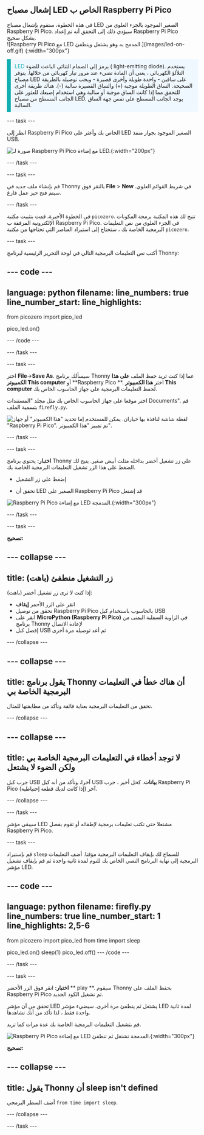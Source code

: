 ## إشعال مصباح LED الخاص ب Raspberry Pi Pico

<div style="display: flex; flex-wrap: wrap">
<div style="flex-basis: 200px; flex-grow: 1; margin-right: 15px;">
في هذه الخطوة، ستقوم بإشعال مصباح LED الصغير الموجود بالجزء العلوي من Raspberry Pi Pico. سيؤدي ذلك إلى التحقق أنه تم إعداد Raspberry Pi Pico بشكل صحيح.
</div>
<div>
![Raspberry Pi Pico مع LED المدمج به وهو يشتعل وينطفئ.](images/led-on-off.gif) {:width="300px"}
</div>
</div>

<p style='border-left: solid; border-width:10px; border-color: #0faeb0; background-color: aliceblue; padding: 10px;'>
<span style="color: #0faeb0"> LED </span> يرمز إلى الصمام الثنائي الباعث للضوء ( light-emitting diode). يستخدم التلألؤ الكهربائي ، يعني أن المادة تضيء عند مرور تيار كهربائي من خلالها. يتوفر مصباح LED على ساقين - واحدة طويلة وأخرى قصيرة - ويجب توصيله بالطريقة الصحيحة. الساق الطويلة موجبة (+) والساق القصيرة سالبة (-). هناك طريقة أخرى للتحقق مما إذا كانت الساق موجبة أو سالبة وهي استخدام إصبعك للعثور على الجانب المسطح من مصباح LED. يوجد الجانب المسطح على نفس جهة الساق السالبة.
</p>

--- task ---

انظر إلى Raspberry Pi Pico الخاص بك وأعثر على LED الصغير الموجود بجوار منفذ USB.

![صورة لـ Raspberry Pi Pico مع إضاءة LED.](images/pico-led.jpg){:width="200px"}

--- /task ---

--- task ---

قم بإنشاء ملف جديد في Thonny بالنقر فوق **File** > **New** في شريط القوائم العلوي. سيتم فتح حيز عمل فارغ.

--- /task ---

في الخطوة الأخيرة، قمت بتثبيت مكتبة `picozero`. تتيح لك هذه المكتبة برمجة المكونات الإلكترونية المرفقة ب Raspberry Pi Pico. في الجزء العلوي من نص التعليمات البرمجية الخاصة بك ، ستحتاج إلى استيراد العناصر التي تحتاجها من مكتبة `picozero`.

--- task ---

أكتب نص التعليمات البرمجية التالي في لوحة التحرير الرئيسية لبرنامج Thonny:

--- code ---
---
language: python filename: line_numbers: true line_number_start:
line_highlights:
---
from picozero import pico_led

pico_led.on()

--- /code ---

--- /task ---

--- task ---

اختر **File**->**Save As**. سيسألك برنامج Thonny عما إذا كنت تريد حفظ الملف **على هذا الكمبيوتر This computer** أو **Raspberry Pico **. اختر **هذا الكمبيوتر This computer** لحفظ التعليمات البرمجية على جهاز الحاسوب الخاص بك.

اختر موقعا على جهاز الحاسوب الخاص بك مثل مجلد "المستندات Documents". قم بتسمية الملف `firefly.py`.

![لقطة شاشة لنافذة بها خياران. يمكن للمستخدم إما تحديد "هذا الكمبيوتر" أو جهاز "Raspberry Pi Pico". تم تمييز "هذا الكمبيوتر".](images/save-on-computer.png)

--- /task ---

--- task ---

**اختبار:** يحتوي برنامج Thonny على زر تشغيل أخضر بداخله مثلث أبيض صغير. يتيح لك الضغط على هذا الزر تشغيل التعليمات البرمجية الخاصة بك.

+ إضغط على زر التشغيل

+ تحقق أن LED الصغير على Raspberry Pi Pico قد إشتعل

![Raspberry Pi Pico مع إضاءة LED المدمجة.](images/led-on.jpg){:width="300px"}

--- /task ---

--- task ---

**تصحيح:**

--- collapse ---
---
title: زر التشغيل منطفئ (باهت)
---

إذا كنت لا ترى زر تشغيل أخضر (باهت):
+ انقر على الزر الأحمر **إيقاف**
+ تحقق من توصيل Raspberry Pi Pico بالحاسوب باستخدام كبل USB
+ انقر على **MicroPython (Raspberry Pi Pico)** في الزاوية السفلية اليمنى من برنامج Thonny لإعادة الاتصال
+ إفصل كبل USB ثم أعد توصيله مرة أخرى

--- /collapse ---

--- collapse ---
---
title: يقول برنامج Thonny أن هناك خطأ في التعليمات البرمجية الخاصة بي
---

تحقق من التعليمات البرمجية بعناية فائقة وتأكد من مطابقتها للمثال.

--- /collapse ---

--- collapse ---
---
title: لا توجد أخطاء في التعليمات البرمجية الخاصة بي ولكن الضوء لا يشتعل
---

جرب كبل USB آخرا، وتأكد من أنه كبل USB **بيانات**. كحل أخير ، جرب Raspberry Pi Pico آخر (إذا كانت لديك قطعة إحتياطية).

--- /collapse ---

--- /task ---

سيبقى مؤشر LED مشتعلا حتى تكتب تعليمات برمجية لإطفائه أو تقوم بفصل Raspberry Pi Pico.

--- task ---

قم بإستيراد `sleep` للسماح لك بإيقاف التعليمات البرمجية مؤقتا. أضف التعليمات البرمجية إلى نهاية البرنامج النصي الخاص بك للنوم لمدة ثانية واحدة ثم قم بإيقاف تشغيل مؤشر LED.

--- code ---
---
language: python filename: firefly.py line_numbers: true line_number_start: 1
line_highlights: 2,5-6
---
from picozero import pico_led from time import sleep

pico_led.on() sleep(1) pico_led.off() --- /code ---

--- /task ---

--- task ---

**اختبار:** انقر فوق الزر الأخضر ** play **. سيقوم Thonny بحفظ الملف على Raspberry Pi Pico ثم تشغيل الكود الجديد.

تحقق من أن مؤشر LED يشتغل ثم ينطفئ مرة أخرى. سيضيء مؤشر LED لمدة ثانية واحدة فقط ، لذا تأكد من أنك تشاهدها.

قم بتشغيل التعليمات البرمجية الخاصة بك عدة مرات كما تريد.

![Raspberry Pi Pico مع إضاءة LED المدمجة تشتغل ثم تنطفئ.](images/led-on-off.gif){:width="300px"}

**تصحيح:**

--- collapse ---
---
title: يقول Thonny أن sleep isn't defined
---

أضف السطر البرمجي `from time import sleep`.

--- /collapse ---

--- /task ---
